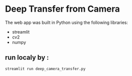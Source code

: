 # Deep Transfer from Camera


The web app was built in Python using the following libraries:
* streamlit
* cv2
* numpy

## run localy by : 

```
streamlit run deep_camera_transfer.py
```
